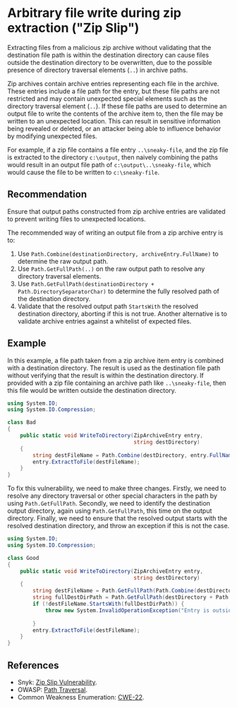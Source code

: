 # Arbitrary file write during zip extraction ("Zip Slip")
Extracting files from a malicious zip archive without validating that the destination file path is within the destination directory can cause files outside the destination directory to be overwritten, due to the possible presence of directory traversal elements (`..`) in archive paths.

Zip archives contain archive entries representing each file in the archive. These entries include a file path for the entry, but these file paths are not restricted and may contain unexpected special elements such as the directory traversal element (`..`). If these file paths are used to determine an output file to write the contents of the archive item to, then the file may be written to an unexpected location. This can result in sensitive information being revealed or deleted, or an attacker being able to influence behavior by modifying unexpected files.

For example, if a zip file contains a file entry `..\sneaky-file`, and the zip file is extracted to the directory `c:\output`, then naively combining the paths would result in an output file path of `c:\output\..\sneaky-file`, which would cause the file to be written to `c:\sneaky-file`.


## Recommendation
Ensure that output paths constructed from zip archive entries are validated to prevent writing files to unexpected locations.

The recommended way of writing an output file from a zip archive entry is to:

1. Use `Path.Combine(destinationDirectory, archiveEntry.FullName)` to determine the raw output path.
1. Use `Path.GetFullPath(..)` on the raw output path to resolve any directory traversal elements.
1. Use `Path.GetFullPath(destinationDirectory + Path.DirectorySeparatorChar)` to determine the fully resolved path of the destination directory.
1. Validate that the resolved output path `StartsWith` the resolved destination directory, aborting if this is not true.
Another alternative is to validate archive entries against a whitelist of expected files.


## Example
In this example, a file path taken from a zip archive item entry is combined with a destination directory. The result is used as the destination file path without verifying that the result is within the destination directory. If provided with a zip file containing an archive path like `..\sneaky-file`, then this file would be written outside the destination directory.


```csharp
using System.IO;
using System.IO.Compression;

class Bad
{
    public static void WriteToDirectory(ZipArchiveEntry entry,
                                        string destDirectory)
    {
        string destFileName = Path.Combine(destDirectory, entry.FullName);
        entry.ExtractToFile(destFileName);
    }
}

```
To fix this vulnerability, we need to make three changes. Firstly, we need to resolve any directory traversal or other special characters in the path by using `Path.GetFullPath`. Secondly, we need to identify the destination output directory, again using `Path.GetFullPath`, this time on the output directory. Finally, we need to ensure that the resolved output starts with the resolved destination directory, and throw an exception if this is not the case.


```csharp
using System.IO;
using System.IO.Compression;

class Good
{
    public static void WriteToDirectory(ZipArchiveEntry entry,
                                        string destDirectory)
    {
        string destFileName = Path.GetFullPath(Path.Combine(destDirectory, entry.FullName));
        string fullDestDirPath = Path.GetFullPath(destDirectory + Path.DirectorySeparatorChar);
        if (!destFileName.StartsWith(fullDestDirPath)) {
            throw new System.InvalidOperationException("Entry is outside the target dir: " +
                                                                                 destFileName);
        }
        entry.ExtractToFile(destFileName);
    }
}

```

## References
* Snyk: [Zip Slip Vulnerability](https://snyk.io/research/zip-slip-vulnerability).
* OWASP: [Path Traversal](https://owasp.org/www-community/attacks/Path_Traversal).
* Common Weakness Enumeration: [CWE-22](https://cwe.mitre.org/data/definitions/22.html).
